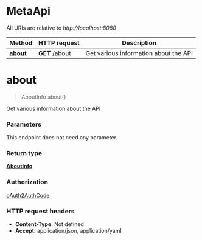 # MetaApi

All URIs are relative to *http://localhost:8080*

| Method | HTTP request | Description |
|------------- | ------------- | -------------|
| [**about**](MetaApi.md#about) | **GET** /about | Get various information about the API |


<a name="about"></a>
# **about**
> AboutInfo about()

Get various information about the API

### Parameters
This endpoint does not need any parameter.

### Return type

[**AboutInfo**](../Models/AboutInfo.md)

### Authorization

[oAuth2AuthCode](../README.md#oAuth2AuthCode)

### HTTP request headers

- **Content-Type**: Not defined
- **Accept**: application/json, application/yaml

